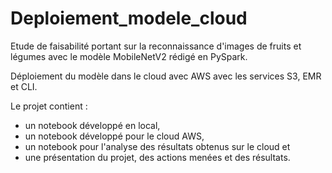 # Deploiement_modele_cloud

Etude de faisabilité portant sur la reconnaissance d'images de fruits et légumes avec le modèle MobileNetV2 rédigé en PySpark.

Déploiement du modèle dans le cloud avec AWS avec les services S3, EMR et CLI.

Le projet contient :
- un notebook développé en local,
- un notebook développé pour le cloud AWS,
- un notebook pour l'analyse des résultats obtenus sur le cloud et
- une présentation du projet, des actions menées et des résultats.
